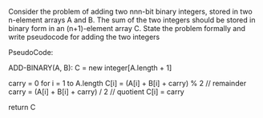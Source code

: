 Consider the problem of adding two nnn-bit binary integers, stored in two n-element arrays A and B. 
The sum of the two integers should be stored in binary form in an (n+1)-element array C. 
State the problem formally and write pseudocode for adding the two integers

PseudoCode:


ADD-BINARY(A, B):
  C = new integer[A.length + 1]

  carry = 0
  for i = 1 to A.length
      C[i] = (A[i] + B[i] + carry) % 2  // remainder
      carry = (A[i] + B[i] + carry) / 2 // quotient
  C[i] = carry

  return C
  
  
